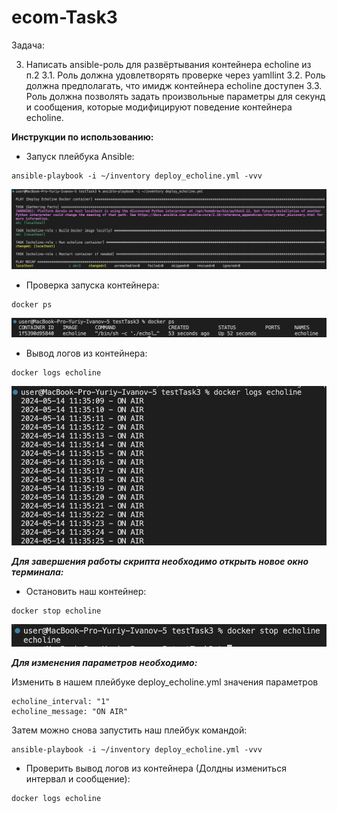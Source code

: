 # ecom-Task3

Задача:

3. Написать ansible-роль для развёртывания контейнера echoline из п.2
3.1. Роль должна удовлетворять проверке через yamllint
3.2. Роль должна предполагать, что имидж контейнера echoline доступен
3.3. Роль должна позволять задать произвольные параметры для секунд и сообщения, которые модифицируют поведение контейнера echoline.

**Инструкции по использованию:**

- Запуск плейбука Ansible:
```
ansible-playbook -i ~/inventory deploy_echoline.yml -vvv
```
![output1](https://github.com/ivnovyuriy/ecom_tasks/blob/master/testTask3/img/output1.png?raw=true)

- Проверка запуска  контейнера:
```
docker ps 
```
![output2](https://github.com/ivnovyuriy/ecom_tasks/blob/master/testTask3/img/output2.png?raw=true)

- Вывод логов из контейнера:
```
docker logs echoline 
```
![output3](https://github.com/ivnovyuriy/ecom_tasks/blob/master/testTask3/img/output3.png?raw=true)

***Для завершения работы скрипта необходимо открыть новое окно терминала:***

- Остановить наш контейнер:
```
docker stop echoline 
```
![output4](https://github.com/ivnovyuriy/ecom_tasks/blob/master/testTask3/img/output4.png?raw=true)

***Для изменения параметров необходимо:***

Изменить в нашем плейбуке deploy_echoline.yml значения параметров

    echoline_interval: "1"
    echoline_message: "ON AIR"

Затем можно снова запустить наш плейбук командой:
```
ansible-playbook -i ~/inventory deploy_echoline.yml -vvv
```

- Проверить вывод логов из контейнера (Долдны измениться интервал и сообщение):
```
docker logs echoline 
```